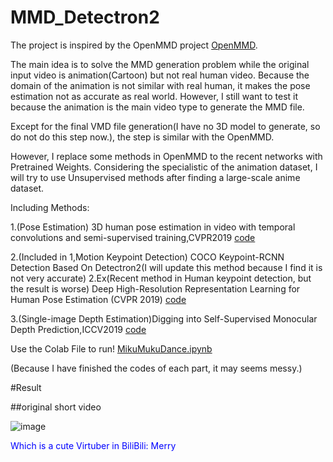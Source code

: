 # MMD_Detectron2

The project is inspired by the OpenMMD project [OpenMMD](https://github.com/peterljq/OpenMMD).

The main idea is to solve the MMD generation problem while the original input video is animation(Cartoon) but not real human video. Because the domain of the animation is not similar with real human, it makes the pose estimation not as accurate as real world. However, I still want to test it because the animation is the main video type to generate the MMD file.

Except for the final VMD file generation(I have no 3D model to generate, so do not do this step now.), the step is similar with the OpenMMD.

However, I replace some methods in OpenMMD to the recent networks with Pretrained Weights. Considering the specialistic of the animation dataset, I will try to use Unsupervised methods after finding a large-scale anime dataset.

Including Methods:

1.(Pose Estimation) 3D human pose estimation in video with temporal convolutions and semi-supervised training,CVPR2019    [code](https://github.com/facebookresearch/VideoPose3D)

2.(Included in 1,Motion Keypoint Detection) COCO Keypoint-RCNN Detection Based On Detectron2(I will update this method because I find it is not very accurate)
2.Ex(Recent method in Human keypoint detection, but the result is worse) Deep High-Resolution Representation Learning for Human Pose Estimation (CVPR 2019) [code](https://github.com/leoxiaobin/deep-high-resolution-net.pytorch)

3.(Single-image Depth Estimation)Digging into Self-Supervised Monocular Depth Prediction,ICCV2019   [code](https://github.com/nianticlabs/monodepth2/)


Use the Colab File to run! [MikuMukuDance.ipynb](https://github.com/He-jerry/MMD_Detectron2/blob/main/MikuMukuDance.ipynb)

(Because I have finished the codes of each part, it may seems messy.)


#Result

##original short video

![image](https://github.com/He-jerry/MMD_Detectron2/blob/main/video_teaser/original.gif)

<font color=Blue>Which is a cute Virtuber in BiliBili: Merry</font>

   
